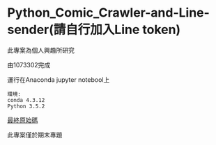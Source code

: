 # Python_Comic_Crawler-and-Line-sender(請自行加入Line token)
此專案為個人興趣所研究

由1073302完成

運行在Anaconda jupyter notebool上

    環境:
    conda 4.3.12
    Python 3.5.2

[最終原始碼](https://github.com/axuy312/Python_Comic_Crawler-and-Line-sender/blob/gh-pages/Comic_Crawler-and-Line.py)

此專案僅於期末專題
